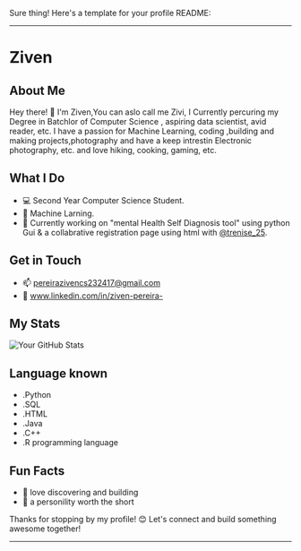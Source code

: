 Sure thing! Here's a template for your profile README:

---

# Ziven

## About Me

Hey there! 👋 I'm Ziven,You can aslo call me Zivi, I Currently percuring my Degree in Batchlor of Computer Science , aspiring data scientist, avid reader, etc. I have a passion for Machine Learning, coding ,building and making projects,photography and have a keep intrestin Electronic photography, etc. and love hiking, cooking, gaming, etc.

## What I Do

- 💻 Second Year Computer Science Student.
- 🌱 Machine Larning.
- 🚀 Currently working on "mental Health Self Diagnosis tool" using python Gui &
      a collabrative registration page using html with [@trenise_25](https://github.com/trenise25).

## Get in Touch

- 📫 pereirazivencs232417@gmail.com
- 💬 www.linkedin.com/in/ziven-pereira-

## My Stats

![Your GitHub Stats](https://github-readme-stats.vercel.app/api?username=Zivi09&show_icons=true)

## Language known

- .Python
- .SQL
- .HTML
- .Java
- .C++
- .R programming language

## Fun Facts

- 🔭 love discovering and building
- 🌟 a personility worth the short

Thanks for stopping by my profile! 😊 Let's connect and build something awesome together!

---
